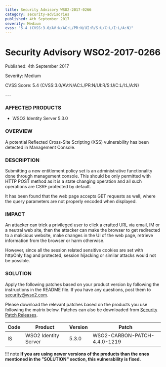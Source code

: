 ```yaml
---
title: Security Advisory WSO2-2017-0266
category: security-advisories
published: 4th September 2017
severity: Medium
cvss: "5.4 (CVSS:3.0/AV:N/AC:L/PR:N/UI:R/S:U/C:L/I:L/A:N)"
---
```


# Security Advisory WSO2-2017-0266

<p class="doc-info">Published: 4th September 2017</p>
<p class="doc-info">Severity: Medium</p>
<p class="doc-info">CVSS Score: 5.4 (CVSS:3.0/AV:N/AC:L/PR:N/UI:R/S:U/C:L/I:L/A:N)</p>
---

### AFFECTED PRODUCTS
* WSO2 Identity Server 5.3.0


### OVERVIEW
A potential Reflected Cross-Site Scripting (XSS) vulnerability has been detected in Management Console.


### DESCRIPTION
Submitting a new entitlement policy set is an administrative functionality done through management console. This should be only permitted with HTTP POST method as it is a state changing operation and all such operations are CSRF protected by default.

It has been found that the web page accepts GET requests as well, where the query parameters are not properly encoded when displayed.


### IMPACT
An attacker can trick a privileged user to click a crafted URL via email, IM or a neutral web site, then the attacker can make the browser to get redirected to a malicious website, make changes in the UI of the web page, retrieve information from the browser or harm otherwise.

However, since all the session related sensitive cookies are set with httpOnly flag and protected, session hijacking or similar attacks would not be possible.


### SOLUTION
Apply the following patches based on your product version by following the instructions in the README file. If you have any questions, post them to <security@wso2.com>.

Please download the relevant patches based on the products you use following the matrix below. Patches can also be downloaded from [Security Patch Releases](https://wso2.com/security-patch-releases/).


| **Code** | **Product**          | **Version** | **Patch**                    |
| -------- | -------------------- | ----------- | ---------------------------- |
| IS       | WSO2 Identity Server | 5.3.0       | WSO2-CARBON-PATCH-4.4.0-1219 |


!!! note
    **If you are using newer versions of the products than the ones mentioned in the "SOLUTION" section, this vulnerability is fixed.**
